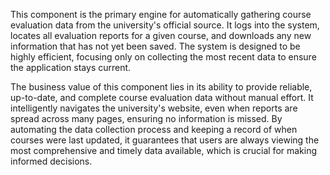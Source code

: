This component is the primary engine for automatically gathering course evaluation data from the university's official source. It logs into the system, locates all evaluation reports for a given course, and downloads any new information that has not yet been saved. The system is designed to be highly efficient, focusing only on collecting the most recent data to ensure the application stays current.

The business value of this component lies in its ability to provide reliable, up-to-date, and complete course evaluation data without manual effort. It intelligently navigates the university's website, even when reports are spread across many pages, ensuring no information is missed. By automating the data collection process and keeping a record of when courses were last updated, it guarantees that users are always viewing the most comprehensive and timely data available, which is crucial for making informed decisions.